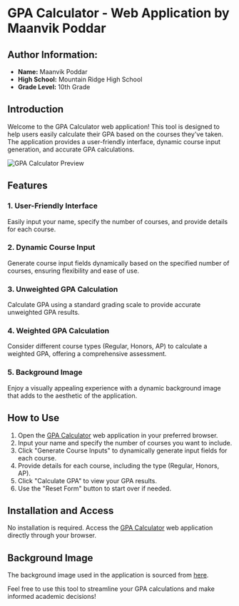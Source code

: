 # GPA Calculator - Web Application by Maanvik Poddar

## Author Information:
- **Name:** Maanvik Poddar
- **High School:** Mountain Ridge High School
- **Grade Level:** 10th Grade

## Introduction

Welcome to the GPA Calculator web application! This tool is designed to help users easily calculate their GPA based on the courses they've taken. The application provides a user-friendly interface, dynamic course input generation, and accurate GPA calculations.

![GPA Calculator Preview](https://s3-us-west-2.amazonaws.com/sportshub2-uploads-prod/files/sites/234/2017/07/13194106/11995.png)

## Features

### 1. User-Friendly Interface
Easily input your name, specify the number of courses, and provide details for each course.

### 2. Dynamic Course Input
Generate course input fields dynamically based on the specified number of courses, ensuring flexibility and ease of use.

### 3. Unweighted GPA Calculation
Calculate GPA using a standard grading scale to provide accurate unweighted GPA results.

### 4. Weighted GPA Calculation
Consider different course types (Regular, Honors, AP) to calculate a weighted GPA, offering a comprehensive assessment.

### 5. Background Image
Enjoy a visually appealing experience with a dynamic background image that adds to the aesthetic of the application.

## How to Use

1. Open the [GPA Calculator](https://mrmenvik.github.io/FBLA-INTRO-TO-PROGRAMMING/) web application in your preferred browser.
2. Input your name and specify the number of courses you want to include.
3. Click "Generate Course Inputs" to dynamically generate input fields for each course.
4. Provide details for each course, including the type (Regular, Honors, AP).
5. Click "Calculate GPA" to view your GPA results.
6. Use the "Reset Form" button to start over if needed.

## Installation and Access

No installation is required. Access the [GPA Calculator](https://mrmenvik.github.io/FBLA-INTRO-TO-PROGRAMMING/) web application directly through your browser.

## Background Image

The background image used in the application is sourced from [here](https://s3-us-west-2.amazonaws.com/sportshub2-uploads-prod/files/sites/234/2017/07/13194106/11995.png).

Feel free to use this tool to streamline your GPA calculations and make informed academic decisions!
